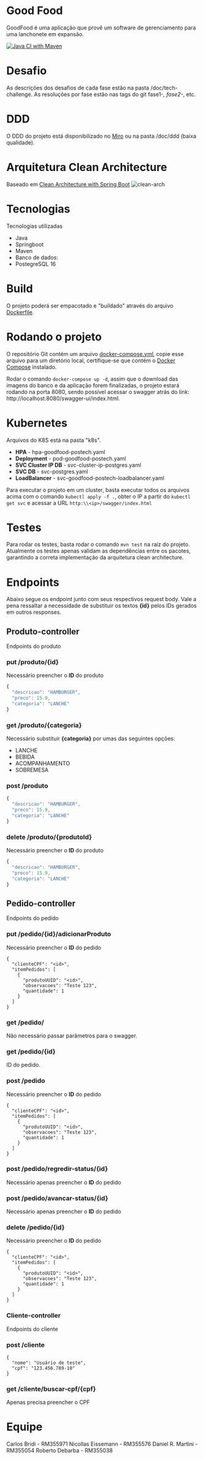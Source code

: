 
# Good Food

GoodFood é uma aplicação que provê um software de gerenciamento para uma lanchonete em expansão.

[![Java CI with Maven](https://github.com/carlosbridi/goodfood-postech/actions/workflows/maven.yml/badge.svg)](https://github.com/carlosbridi/goodfood-postech/actions/workflows/maven.yml)

# Desafio

As descrições dos desafios de cada fase estão na pasta /doc/tech-challenge.
As resoluções por fase estão nas tags do git fase1-*, fase2-*, etc.


# DDD
O DDD do projeto está disponibilizado no [Miro](https://miro.com/app/board/uXjVKTxXwGc=/?share_link_id=520536120828) ou na pasta /doc/ddd (baixa qualidade).


# Arquitetura Clean Architecture

Baseado em [Clean Architecture with Spring Boot](https://www.baeldung.com/spring-boot-clean-architecture)
![clean-arch](/doc/clean-architecture.jpg?raw=true)


# Tecnologias

Tecnologias utilizadas
- Java
- Springboot
- Maven
- Banco de dados:
- PostegreSQL 16


# Build
O projeto poderá ser empacotado e "buildado" através do arquivo [Dockerfile](https://github.com/carlosbridi/goodfood-postech/blob/main/Dockefile).

# Rodando o projeto

O repositório Git contém um arquivo [docker-compose.yml](https://github.com/carlosbridi/goodfood-postech/blob/main/docker-compose.yml), copie esse arquivo para um diretório local, certifique-se que contém o [Docker Compose](https://docs.docker.com/compose/install/) instalado.

Rodar o comando `docker-compose up -d`, assim que o download das imagens do banco e da aplicação forem finalizadas, o projeto estará rodando na porta 8080, sendo possível acessar o swagger atrás do link: http://localhost:8080/swagger-ui/index.html.

# Kubernetes 

Arquivos do K8S está na pasta "k8s".
 * **HPA** - hpa-goodfood-postech.yaml
 * **Deployment** - pod-goodfood-postech.yaml
 * **SVC Cluster IP DB** - svc-cluster-ip-postgres.yaml
 * **SVC DB** - svc-postgres.yaml
 * **LoadBalancer** - svc-goodfood-postech-loadbalancer.yaml
 
Para executar o projeto em um cluster, basta executar todos os arquivos acima com o comando `kubectl apply -f .`, obter o IP a partir do `kubectl get svc` e acessar a URL `http:\\<ip>/swagger/index.html`

# Testes
Para rodar os testes, basta rodar o comando `mvn test` na raiz do projeto.
Atualmente os testes apenas validam as dependências entre os pacotes, garantindo a correta implementação da arquitetura clean architecture.

# Endpoints
Abaixo segue os endpoint junto com seus respectivos request body.
Vale a pena ressaltar a necessidade de substituir os textos **{id}** pelos IDs gerados em outros responses.

## Produto-controller

Endpoints do produto
### put /produto/{id}
Necessário preencher o **ID** do produto
```javascript
{
  "descricao": "HAMBURGER",
  "preco": 15.9,
  "categoria": "LANCHE"
}
```
### get /produto/{categoria}
Necessário substituir **{categoria}** por umas das seguintes opções:
* LANCHE
* BEBIDA
* ACOMPANHAMENTO
* SOBREMESA
### post /produto
```javascript
{
  "descricao": "HAMBURGER",
  "preco": 15.9,
  "categoria": "LANCHE"
}
```
### delete /produto/{produtoId}
Necessário preencher o **ID** do produto
```javascript
{
  "descricao": "HAMBURGER",
  "preco": 15.9,
  "categoria": "LANCHE"
}
```
## Pedido-controller

Endpoints do pedido

### put /pedido/{id}/adicionarProduto
Necessário preencher o **ID** do pedido
```
{
  "clienteCPF": "<id>",
  "itemPedidos": [
    {
      "produtoUUID": "<id>",
      "observacoes": "Teste 123",
      "quantidade": 1
    }
  ]
}
```
### get /pedido/
Não necessário passar parâmetros para o swagger.
### get /pedido/{id}
ID do pedido.
### post /pedido
Necessário preencher o **ID** do pedido
```
{
  "clienteCPF": "<id>",
  "itemPedidos": [
    {
      "produtoUUID": "<id>",
      "observacoes": "Teste 123",
      "quantidade": 1
    }
  ]
}
```
### post /pedido/regredir-status/{id}
Necessário apenas preencher o **ID** do pedido
### post /pedido/avancar-status/{id}
Necessário apenas preencher o **ID** do pedido
### delete /pedido/{id}
Necessário preencher o **ID** do pedido
```
{
  "clienteCPF": "<id>",
  "itemPedidos": [
    {
      "produtoUUID": "<id>",
      "observacoes": "Teste 123",
      "quantidade": 1
    }
  ]
}
```
### Cliente-controller
Endpoints do cliente

### post /cliente
```
{
  "nome": "Usuário de teste",
  "cpf": "123.456.789-10"
}
```
### get /cliente/buscar-cpf/{cpf}
Apenas precisa preencher o CPF

# Equipe
Carlos Bridi - RM355971
Nicollas Eissemann - RM355576
Daniel R. Martini - RM355054
Roberto Debarba - RM355038

